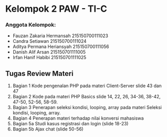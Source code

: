 # Kelompok 2 PAW - TI-C

### Anggota Kelompok:
* Fauzan Zakaria Hermansah   215150700111023
* Candra Setiawan            215150700111024
* Aditya Permana Heriansyah  215150700111056
* Danish Alif Arsan          215150701111005
* Irfan Hanif Habibi         215150701111025

## Tugas Review Materi
1. Bagian 1
   Kode pengenalan PHP pada materi Client-Server slide 43 dan 47
2. Bagian 2
   Kode pada materi PHP Basics slide 14, 22, 26, 34-36, 38-42, 47-50, 52-56, 58-59. 
3. Bagian 3
   Penerapan seleksi kondisi, looping, array pada materi Seleksi kondisi, looping, array.
4. Bagian 4
   Penerapan materi terhadap nilai konversi mahasiswa
5. Bagian 5a
   Studi kasus registrasi dan login (slide 18-23)
6. Bagian 5b
   Ajax chat (slide 50-56)
